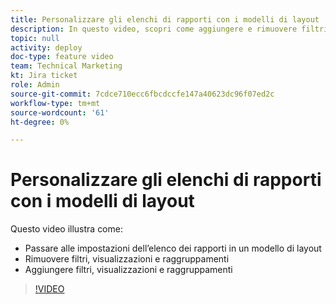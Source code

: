 ```yaml
---
title: Personalizzare gli elenchi di rapporti con i modelli di layout
description: In questo video, scopri come aggiungere e rimuovere filtri, visualizzazioni e gruppi dagli elenchi di reporting con un modello di layout.
topic: null
activity: deploy
doc-type: feature video
team: Technical Marketing
kt: Jira ticket
role: Admin
source-git-commit: 7cdce710ecc6fbcdccfe147a40623dc96f07ed2c
workflow-type: tm+mt
source-wordcount: '61'
ht-degree: 0%

---
```


# Personalizzare gli elenchi di rapporti con i modelli di layout

Questo video illustra come:

* Passare alle impostazioni dell’elenco dei rapporti in un modello di layout
* Rimuovere filtri, visualizzazioni e raggruppamenti
* Aggiungere filtri, visualizzazioni e raggruppamenti

>[!VIDEO](https://video.tv.adobe.com/v/335079/?quality=12)
